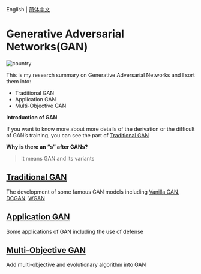 English | [简体中文](./README.zh-CN.md)


#  Generative Adversarial Networks(GAN)


![country](https://img.shields.io/badge/country-China-red)

This is my  research summary on Generative Adversarial Networks and I sort them into:

- Traditional GAN
- Application GAN
- Multi-Objective GAN



**Introduction of GAN**

> 

If you want to know more about more details of the derivation or the difficult of GAN’s training, you can see the part of [Traditional GAN](#Traditional-GAN)



**Why is there an “s” after GANs?**

> It means GAN and its variants



## [Traditional GAN](1-Traditional-GAN)

The development of some famous GAN models including <u>Vanilla GAN</u>, <u>DCGAN</u>, <u>WGAN</u>

## [Application GAN](2-Application-GAN)

Some applications of GAN including the use of defense

## [Multi-Objective GAN](3-Multi-Objective-GAN)

Add multi-objective and evolutionary algorithm into GAN